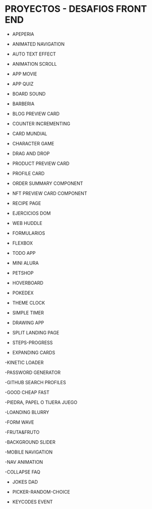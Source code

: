# PROYECTOS - DESAFIOS FRONT END 

- APEPERIA

- ANIMATED NAVIGATION

- AUTO TEXT EFFECT

- ANIMATION SCROLL

- APP MOVIE

- APP QUIZ

- BOARD SOUND

- BARBERIA

- BLOG PREVIEW CARD

- COUNTER INCREMENTING

- CARD MUNDIAL

- CHARACTER GAME

- DRAG AND DROP

- PRODUCT PREVIEW CARD

- PROFILE CARD

- ORDER SUMMARY COMPONENT

- NFT PREVIEW CARD COMPONENT

- RECIPE PAGE

- EJERCICIOS DOM

- WEB HUDDLE

- FORMULARIOS

- FLEXBOX

- TODO APP

- MINI ALURA

- PETSHOP

- HOVERBOARD

- POKEDEX

- THEME CLOCK

- SIMPLE TIMER

- DRAWING APP

- SPLIT LANDING PAGE

- STEPS-PROGRESS

- EXPANDING CARDS

-KINETIC LOADER

-PASSWORD GENERATOR

-GITHUB SEARCH PROFILES

-GOOD CHEAP FAST

-PIEDRA, PAPEL O TIJERA JUEGO

-LOANDING BLURRY

-FORM WAVE

-FRUTA&FRUTO

-BACKGROUND SLIDER

-MOBILE NAVIGATION

-NAV ANIMATION

-COLLAPSE FAQ

- JOKES DAD

- PICKER-RANDOM-CHOICE

- KEYCODES EVENT
